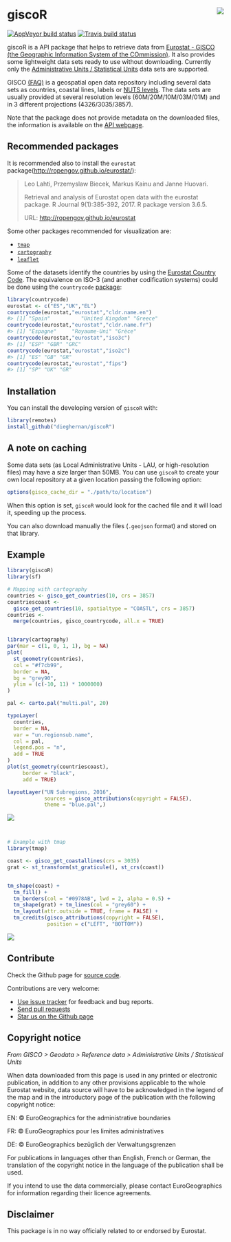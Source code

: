 
<!-- README.md is generated from README.Rmd. Please edit that file -->

# giscoR <img src="man/figures/logo.png" align="right" />

<!-- badges: start -->

[![AppVeyor build
status](https://ci.appveyor.com/api/projects/status/github/dieghernan/giscoR?branch=master&svg=true)](https://ci.appveyor.com/project/dieghernan/giscoR)
[![Travis build
status](https://travis-ci.com/dieghernan/giscoR.svg?branch=master)](https://travis-ci.com/dieghernan/giscoR)
<!-- badges: end -->

giscoR is a API package that helps to retrieve data from [Eurostat -
GISCO (the Geographic Information System of the
COmmission)](https://ec.europa.eu/eurostat/web/gisco). It also provides
some lightweight data sets ready to use without downloading. Currently
only the [Administrative Units / Statistical
Units](https://ec.europa.eu/eurostat/web/gisco/geodata/reference-data/administrative-units-statistical-units)
data sets are supported.

GISCO [(FAQ)](https://ec.europa.eu/eurostat/web/gisco/faq) is a
geospatial open data repository including several data sets as
countries, coastal lines, labels or [NUTS
levels](https://ec.europa.eu/eurostat/web/regions-and-cities/overview).
The data sets are usually provided at several resolution levels
(60M/20M/10M/03M/01M) and in 3 different projections (4326/3035/3857).

Note that the package does not provide metadata on the downloaded files,
the information is available on the [API
webpage](https://gisco-services.ec.europa.eu/distribution/v2/).

## Recommended packages

It is recommended also to install the `eurostat`
package(<http://ropengov.github.io/eurostat/>):

> Leo Lahti, Przemyslaw Biecek, Markus Kainu and Janne Huovari.
> 
> Retrieval and analysis of Eurostat open data with the eurostat
> package. R Journal 9(1):385-392, 2017. R package version 3.6.5.
> 
> URL: <http://ropengov.github.io/eurostat>

Some other packages recommended for visualization are:

  - [`tmap`](https://mtennekes.github.io/tmap)  
  - [`cartography`](http://riatelab.github.io/cartography/docs/)
  - [`leaflet`](https://rstudio.github.io/leaflet/)

Some of the datasets identify the countries by using the [Eurostat
Country
Code](https://ec.europa.eu/eurostat/statistics-explained/index.php/Glossary:Country_codes).
The equivalence on ISO-3 (and another codification systems) could be
done using the `countrycode`
[package](https://vincentarelbundock.github.io/countrycode):

``` r
library(countrycode)
eurostat <- c("ES","UK","EL")
countrycode(eurostat,"eurostat","cldr.name.en")
#> [1] "Spain"          "United Kingdom" "Greece"
countrycode(eurostat,"eurostat","cldr.name.fr")
#> [1] "Espagne"     "Royaume-Uni" "Grèce"
countrycode(eurostat,"eurostat","iso3c")
#> [1] "ESP" "GBR" "GRC"
countrycode(eurostat,"eurostat","iso2c")
#> [1] "ES" "GB" "GR"
countrycode(eurostat,"eurostat","fips")
#> [1] "SP" "UK" "GR"
```

## Installation

You can install the developing version of `giscoR` with:

``` r
library(remotes)
install_github("dieghernan/giscoR")
```

## A note on caching

Some data sets (as Local Administrative Units - LAU, or high-resolution
files) may have a size larger than 50MB. You can use `giscoR` to create
your own local repository at a given location passing the following
option:

``` r
options(gisco_cache_dir = "./path/to/location")
```

When this option is set, `giscoR` would look for the cached file and it
will load it, speeding up the process.

You can also download manually the files (`.geojson` format) and stored
on that library.

## Example

``` r
library(giscoR)
library(sf)

# Mapping with cartography
countries <- gisco_get_countries(10, crs = 3857)
countriescoast <-
  gisco_get_countries(10, spatialtype = "COASTL", crs = 3857)
countries <-
  merge(countries, gisco_countrycode, all.x = TRUE)


library(cartography)
par(mar = c(1, 0, 1, 1), bg = NA)
plot(
  st_geometry(countries),
  col = "#f7cb99",
  border = NA,
  bg = "grey90",
  ylim = (c(-10, 11) * 1000000)
)

pal <- carto.pal("multi.pal", 20)

typoLayer(
  countries,
  border = NA,
  var = "un.regionsub.name",
  col = pal,
  legend.pos = "n",
  add = TRUE
)
plot(st_geometry(countriescoast),
     border = "black",
     add = TRUE)

layoutLayer("UN Subregions, 2016",
            sources = gisco_attributions(copyright = FALSE),
            theme = "blue.pal",)
```

![](man/figures/README-example-1.png)<!-- -->

``` r


# Example with tmap
library(tmap)

coast <- gisco_get_coastallines(crs = 3035)
grat <- st_transform(st_graticule(), st_crs(coast))


tm_shape(coast) +
  tm_fill() +
  tm_borders(col = "#0978AB", lwd = 2, alpha = 0.5) +
  tm_shape(grat) + tm_lines(col = "grey60") +
  tm_layout(attr.outside = TRUE, frame = FALSE) +
  tm_credits(gisco_attributions(copyright = FALSE),
             position = c("LEFT", "BOTTOM"))
```

![](man/figures/README-example-2.png)<!-- -->

## Contribute

Check the Github page for [source
code](https://github.com/dieghernan/giscoR/).

Contributions are very welcome:

  - [Use issue tracker](https://github.com/dieghernan/giscoR/issues) for
    feedback and bug reports.
  - [Send pull requests](https://github.com/dieghernan/giscoR/)
  - [Star us on the Github page](https://github.com/dieghernan/giscoR)

## Copyright notice

*From GISCO \> Geodata \> Reference data \> Administrative Units /
Statistical Units*

When data downloaded from this page is used in any printed or electronic
publication, in addition to any other provisions applicable to the whole
Eurostat website, data source will have to be acknowledged in the legend
of the map and in the introductory page of the publication with the
following copyright notice:

EN: © EuroGeographics for the administrative boundaries

FR: © EuroGeographics pour les limites administratives

DE: © EuroGeographics bezüglich der Verwaltungsgrenzen

For publications in languages other than English, French or German, the
translation of the copyright notice in the language of the publication
shall be used.

If you intend to use the data commercially, please contact
EuroGeographics for information regarding their licence agreements.

## Disclaimer

This package is in no way officially related to or endorsed by Eurostat.
